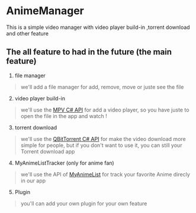 # AnimeManager
This is a simple video manager with video player build-in ,torrent download and other feature

## The all feature to had in the future (the main feature)

1. file manager
> we'll add a file manager for add, remove, move or juste see the file

2. video player build-in
> we'll use the [MPV C# API](https://github.com/hudec117/Mpv.NET-lib-) for add a video player, 
> so you have juste to open the file in the app and watch !

3. torrent download
> we'll use the [QBitTorrent C# API](https://github.com/teug91/qBittorrentSharp) for make the video download more simple for people, 
> but if you don't want to use it, you can still your Torrent download app

4. MyAnimeListTracker (only for anime fan)
> we'll use the API of [MyAnimeList](https://myanimelist.net/apiconfig/references/api/v2) for track your favorite Anime direcly in our app

5. Plugin
> you'll can add your own plugin for your own feature
